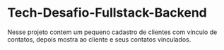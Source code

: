 # Tech-Desafio-Fullstack-Backend
Nesse projeto contem um pequeno cadastro de clientes com vínculo de contatos, depois mostra ao cliente e seus contatos vinculados.

